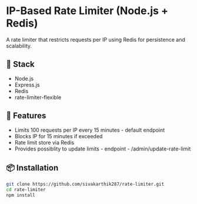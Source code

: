 # IP-Based Rate Limiter (Node.js + Redis)

A rate limiter that restricts requests per IP using Redis for persistence and scalability.

## 🔧 Stack
- Node.js
- Express.js
- Redis
- rate-limiter-flexible

## 🚀 Features
- Limits 100 requests per IP every 15 minutes - default endpoint 
- Blocks IP for 15 minutes if exceeded
- Rate limit store via Redis
- Provides possiblity to update limits - endpoint - /admin/update-rate-limit

## 📦 Installation

```bash
git clone https://github.com/sivakarthik287/rate-limiter.git
cd rate-limiter
npm install
